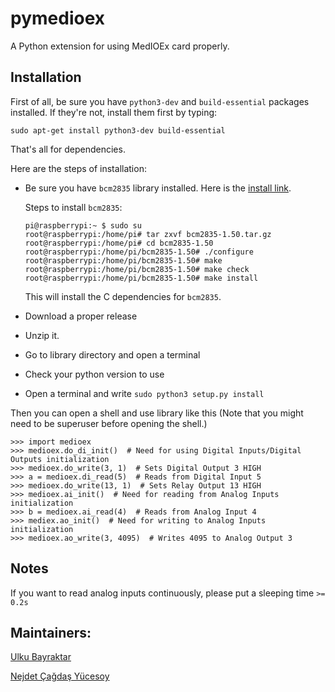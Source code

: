 # pymedioex
A Python extension for using MedIOEx card properly.


## Installation

First of all, be sure you have `python3-dev` and `build-essential` packages installed.
If they're not, install them first by typing:

`sudo apt-get install python3-dev build-essential`

That's all for dependencies.

Here are the steps of installation:

- Be sure you have `bcm2835` library installed. Here is the [install link](https://github.com/pe2a/MedIOEx/blob/master/bcm2835-1.50.tar.gz).

  Steps to install `bcm2835`:

  ```
  pi@raspberrypi:~ $ sudo su
  root@raspberrypi:/home/pi# tar zxvf bcm2835-1.50.tar.gz
  root@raspberrypi:/home/pi# cd bcm2835-1.50
  root@raspberrypi:/home/pi/bcm2835-1.50# ./configure
  root@raspberrypi:/home/pi/bcm2835-1.50# make
  root@raspberrypi:/home/pi/bcm2835-1.50# make check
  root@raspberrypi:/home/pi/bcm2835-1.50# make install
  ```
  This will install the C dependencies for `bcm2835`.

- Download a proper release
- Unzip it.
- Go to library directory and open a terminal
- Check your python version to use
- Open a terminal and write `sudo python3 setup.py install`

Then you can open a shell and use library like this
(Note that you might need to be superuser before opening the shell.)

```
>>> import medioex
>>> medioex.do_di_init()  # Need for using Digital Inputs/Digital Outputs initialization
>>> medioex.do_write(3, 1)  # Sets Digital Output 3 HIGH
>>> a = medioex.di_read(5)  # Reads from Digital Input 5
>>> medioex.do_write(13, 1)  # Sets Relay Output 13 HIGH
>>> medioex.ai_init()  # Need for reading from Analog Inputs initialization
>>> b = medioex.ai_read(4)  # Reads from Analog Input 4
>>> mediex.ao_init()  # Need for writing to Analog Inputs initialization
>>> medioex.ao_write(3, 4095)  # Writes 4095 to Analog Output 3
```

## Notes

If you want to read analog inputs continuously, please put a sleeping time `>= 0.2s`
## Maintainers: 

[Ulku Bayraktar](https://github.com/bayraktarulku)

[Nejdet Çağdaş Yücesoy](https://github.com/nejdetckenobi)

